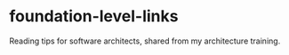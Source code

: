# foundation-level-links
Reading tips for software architects, shared from my architecture training.
